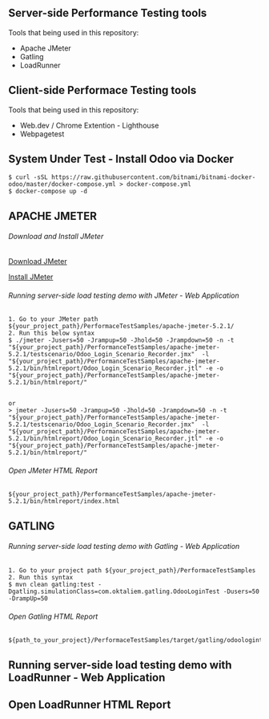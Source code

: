 ## Server-side Performance Testing tools
Tools that being used in this repository:
- Apache JMeter
- Gatling
- LoadRunner

## Client-side Performace Testing tools
Tools that being used in this repository:
- Web.dev / Chrome Extention - Lighthouse
- Webpagetest

## System Under Test - Install Odoo via Docker
```
$ curl -sSL https://raw.githubusercontent.com/bitnami/bitnami-docker-odoo/master/docker-compose.yml > docker-compose.yml
$ docker-compose up -d
```

## APACHE JMETER

###### Download and Install JMeter
[Download JMeter](https://jmeter.apache.org/download_jmeter.cgi)

[Install JMeter](https://www.edureka.co/blog/how-to-install-jmeter)

###### Running server-side load testing demo with JMeter - Web Application
```properties
1. Go to your JMeter path ${your_project_path}/PerformaceTestSamples/apache-jmeter-5.2.1/
2. Run this below syntax
$ ./jmeter -Jusers=50 -Jrampup=50 -Jhold=50 -Jrampdown=50 -n -t "${your_project_path}/PerformanceTestSamples/apache-jmeter-5.2.1/testscenario/Odoo_Login_Scenario_Recorder.jmx"  -l "${your_project_path}/PerformanceTestSamples/apache-jmeter-5.2.1/bin/htmlreport/Odoo_Login_Scenario_Recorder.jtl" -e -o "${your_project_path}/PerformanceTestSamples/apache-jmeter-5.2.1/bin/htmlreport/"


or
> jmeter -Jusers=50 -Jrampup=50 -Jhold=50 -Jrampdown=50 -n -t "${your_project_path}/PerformanceTestSamples/apache-jmeter-5.2.1/testscenario/Odoo_Login_Scenario_Recorder.jmx"  -l "${your_project_path}/PerformanceTestSamples/apache-jmeter-5.2.1/bin/htmlreport/Odoo_Login_Scenario_Recorder.jtl" -e -o "${your_project_path}/PerformanceTestSamples/apache-jmeter-5.2.1/bin/htmlreport/"

```

###### Open JMeter HTML Report
```
${your_project_path}/PerformanceTestSamples/apache-jmeter-5.2.1/bin/htmlreport/index.html
```

## GATLING

###### Running server-side load testing demo with Gatling - Web Application
```properties
1. Go to your project path ${your_project_path}/PerformaceTestSamples
2. Run this syntax
$ mvn clean gatling:test -Dgatling.simulationClass=com.oktaliem.gatling.OdooLoginTest -Dusers=50 -DrampUp=50

```

###### Open Gatling HTML Report
```
${path_to_your_project}/PerformaceTestSamples/target/gatling/odoologintest-${gatling_id_report}/index.html
```

## Running server-side load testing demo with LoadRunner - Web Application



## Open LoadRunner HTML Report





